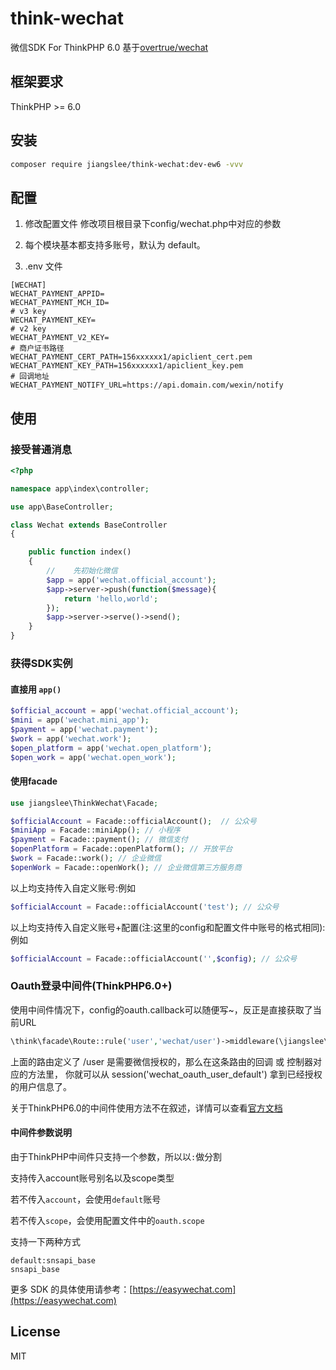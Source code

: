 # think-wechat

微信SDK For  ThinkPHP 6.0 基于[overtrue/wechat](https://github.com/overtrue/wechat)

## 框架要求

ThinkPHP >= 6.0

## 安装

```bash
composer require jiangslee/think-wechat:dev-ew6 -vvv
```

## 配置

1. 修改配置文件
修改项目根目录下config/wechat.php中对应的参数

2. 每个模块基本都支持多账号，默认为 default。

3. .env 文件
```env
[WECHAT]
WECHAT_PAYMENT_APPID=
WECHAT_PAYMENT_MCH_ID=
# v3 key
WECHAT_PAYMENT_KEY= 
# v2 key
WECHAT_PAYMENT_V2_KEY= 
# 商户证书路径
WECHAT_PAYMENT_CERT_PATH=156xxxxxx1/apiclient_cert.pem
WECHAT_PAYMENT_KEY_PATH=156xxxxxx1/apiclient_key.pem
# 回调地址
WECHAT_PAYMENT_NOTIFY_URL=https://api.domain.com/wexin/notify
```
## 使用


### 接受普通消息

```php
<?php

namespace app\index\controller;

use app\BaseController;

class Wechat extends BaseController
{

    public function index()
    {
        //    先初始化微信
        $app = app('wechat.official_account');
        $app->server->push(function($message){
            return 'hello,world';
        });
        $app->server->serve()->send();
    }
}
```

### 获得SDK实例

#### 直接用 `app()`

```php
$official_account = app('wechat.official_account');
$mini = app('wechat.mini_app');
$payment = app('wechat.payment');
$work = app('wechat.work');
$open_platform = app('wechat.open_platform');
$open_work = app('wechat.open_work');
```
#### 使用facade

```php
use jiangslee\ThinkWechat\Facade;

$officialAccount = Facade::officialAccount();  // 公众号
$miniApp = Facade::miniApp(); // 小程序
$payment = Facade::payment(); // 微信支付
$openPlatform = Facade::openPlatform(); // 开放平台
$work = Facade::work(); // 企业微信
$openWork = Facade::openWork(); // 企业微信第三方服务商
```

以上均支持传入自定义账号:例如

```php
$officialAccount = Facade::officialAccount('test'); // 公众号
```

以上均支持传入自定义账号+配置(注:这里的config和配置文件中账号的格式相同):例如

```php
$officialAccount = Facade::officialAccount('',$config); // 公众号
```
### Oauth登录中间件(ThinkPHP6.0+)
使用中间件情况下，config的oauth.callback可以随便写~，反正是直接获取了当前URL
```php
\think\facade\Route::rule('user','wechat/user')->middleware(\jiangslee\ThinkWechat\Middleware\OauthMiddleware::class);
```

上面的路由定义了 /user 是需要微信授权的，那么在这条路由的回调 或 控制器对应的方法里， 你就可以从 session('wechat_oauth_user_default') 拿到已经授权的用户信息了。


关于ThinkPHP6.0的中间件使用方法不在叙述，详情可以查看[官方文档](https://www.kancloud.cn/manual/thinkphp6_0/1037493)

#### 中间件参数说明
由于ThinkPHP中间件只支持一个参数，所以以`:`做分割

支持传入account账号别名以及scope类型

若不传入`account`，会使用`default`账号

若不传入`scope`，会使用配置文件中的`oauth.scope`

支持一下两种方式
```
default:snsapi_base
snsapi_base
```


更多 SDK 的具体使用请参考：[https://easywechat.com](https://easywechat.com)

## License

MIT

